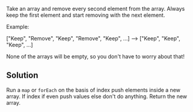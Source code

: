 Take an array and remove every second element from the array. Always keep the first element and start removing with the next element.

Example:

["Keep", "Remove", "Keep", "Remove", "Keep", ...] --> ["Keep", "Keep", "Keep", ...]

None of the arrays will be empty, so you don't have to worry about that!

## Solution
Run a `map` or `forEach` on the basis of index push elements inside a new array. If index if even push values else don't do anything. Return the new array.